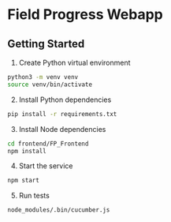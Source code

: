 # Field Progress Webapp

## Getting Started

1. Create Python virtual environment

```bash
python3 -m venv venv
source venv/bin/activate
```

2. Install Python dependencies

```bash
pip install -r requirements.txt
```

3. Install Node dependencies

```bash
cd frontend/FP_Frontend
npm install
```

4. Start the service

```bash
npm start
```

5. Run tests

```bash
node_modules/.bin/cucumber.js
```